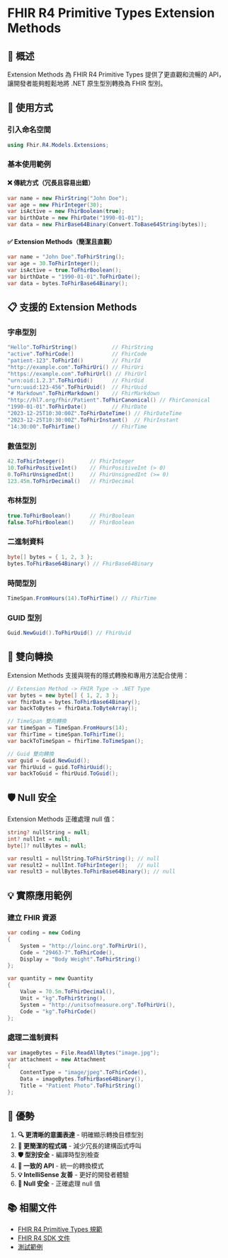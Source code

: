 # FHIR R4 Primitive Types Extension Methods

## 📖 **概述**

Extension Methods 為 FHIR R4 Primitive Types 提供了更直觀和流暢的 API，讓開發者能夠輕鬆地將 .NET 原生型別轉換為 FHIR 型別。

## 🚀 **使用方式**

### **引入命名空間**
```csharp
using Fhir.R4.Models.Extensions;
```

### **基本使用範例**

#### **❌ 傳統方式（冗長且容易出錯）**
```csharp
var name = new FhirString("John Doe");
var age = new FhirInteger(30);
var isActive = new FhirBoolean(true);
var birthDate = new FhirDate("1990-01-01");
var data = new FhirBase64Binary(Convert.ToBase64String(bytes));
```

#### **✅ Extension Methods（簡潔且直觀）**
```csharp
var name = "John Doe".ToFhirString();
var age = 30.ToFhirInteger();
var isActive = true.ToFhirBoolean();
var birthDate = "1990-01-01".ToFhirDate();
var data = bytes.ToFhirBase64Binary();
```

## 📋 **支援的 Extension Methods**

### **字串型別**
```csharp
"Hello".ToFhirString()           // FhirString
"active".ToFhirCode()            // FhirCode
"patient-123".ToFhirId()         // FhirId
"http://example.com".ToFhirUri() // FhirUri
"https://example.com".ToFhirUrl() // FhirUrl
"urn:oid:1.2.3".ToFhirOid()      // FhirOid
"urn:uuid:123-456".ToFhirUuid()  // FhirUuid
"# Markdown".ToFhirMarkdown()    // FhirMarkdown
"http://hl7.org/fhir/Patient".ToFhirCanonical() // FhirCanonical
"1990-01-01".ToFhirDate()        // FhirDate
"2023-12-25T10:30:00Z".ToFhirDateTime() // FhirDateTime
"2023-12-25T10:30:00Z".ToFhirInstant()  // FhirInstant
"14:30:00".ToFhirTime()          // FhirTime
```

### **數值型別**
```csharp
42.ToFhirInteger()        // FhirInteger
10.ToFhirPositiveInt()    // FhirPositiveInt (> 0)
0.ToFhirUnsignedInt()     // FhirUnsignedInt (>= 0)
123.45m.ToFhirDecimal()   // FhirDecimal
```

### **布林型別**
```csharp
true.ToFhirBoolean()      // FhirBoolean
false.ToFhirBoolean()     // FhirBoolean
```

### **二進制資料**
```csharp
byte[] bytes = { 1, 2, 3 };
bytes.ToFhirBase64Binary() // FhirBase64Binary
```

### **時間型別**
```csharp
TimeSpan.FromHours(14).ToFhirTime() // FhirTime
```

### **GUID 型別**
```csharp
Guid.NewGuid().ToFhirUuid() // FhirUuid
```

## 🔄 **雙向轉換**

Extension Methods 支援與現有的隱式轉換和專用方法配合使用：

```csharp
// Extension Method -> FHIR Type -> .NET Type
var bytes = new byte[] { 1, 2, 3 };
var fhirData = bytes.ToFhirBase64Binary();
var backToBytes = fhirData.ToByteArray();

// TimeSpan 雙向轉換
var timeSpan = TimeSpan.FromHours(14);
var fhirTime = timeSpan.ToFhirTime();
var backToTimeSpan = fhirTime.ToTimeSpan();

// Guid 雙向轉換
var guid = Guid.NewGuid();
var fhirUuid = guid.ToFhirUuid();
var backToGuid = fhirUuid.ToGuid();
```

## 🛡️ **Null 安全**

Extension Methods 正確處理 null 值：

```csharp
string? nullString = null;
int? nullInt = null;
byte[]? nullBytes = null;

var result1 = nullString.ToFhirString(); // null
var result2 = nullInt.ToFhirInteger();   // null
var result3 = nullBytes.ToFhirBase64Binary(); // null
```

## 💡 **實際應用範例**

### **建立 FHIR 資源**
```csharp
var coding = new Coding
{
    System = "http://loinc.org".ToFhirUri(),
    Code = "29463-7".ToFhirCode(),
    Display = "Body Weight".ToFhirString()
};

var quantity = new Quantity
{
    Value = 70.5m.ToFhirDecimal(),
    Unit = "kg".ToFhirString(),
    System = "http://unitsofmeasure.org".ToFhirUri(),
    Code = "kg".ToFhirCode()
};
```

### **處理二進制資料**
```csharp
var imageBytes = File.ReadAllBytes("image.jpg");
var attachment = new Attachment
{
    ContentType = "image/jpeg".ToFhirCode(),
    Data = imageBytes.ToFhirBase64Binary(),
    Title = "Patient Photo".ToFhirString()
};
```

## 🎯 **優勢**

1. **🔍 更清晰的意圖表達** - 明確顯示轉換目標型別
2. **📝 更簡潔的程式碼** - 減少冗長的建構函式呼叫
3. **🛡️ 型別安全** - 編譯時型別檢查
4. **🔄 一致的 API** - 統一的轉換模式
5. **💡 IntelliSense 友善** - 更好的開發者體驗
6. **🚫 Null 安全** - 正確處理 null 值

## 📚 **相關文件**

- [FHIR R4 Primitive Types 規範](https://hl7.org/fhir/datatypes.html#primitive)
- [FHIR R4 SDK 文件](./README.md)
- [測試範例](./Fhir.R4.Models.Tests/Extensions/PrimitiveTypeExtensionsTests.cs)
